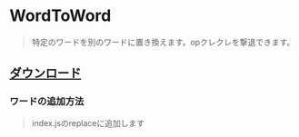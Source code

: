 # WordToWord
> 特定のワードを別のワードに置き換えます。opクレクレを撃退できます。<br>

## [ダウンロード]()

### ワードの追加方法
> index.jsのreplaceに追加します
